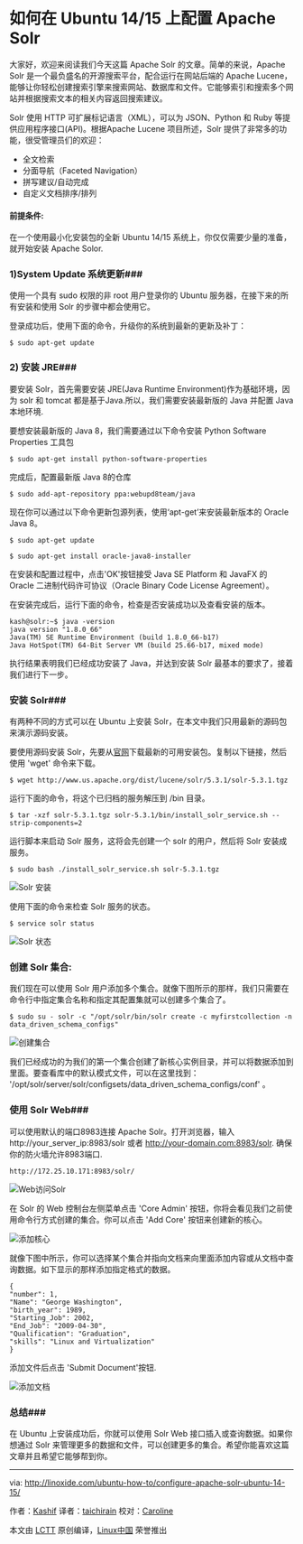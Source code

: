 如何在 Ubuntu 14/15 上配置 Apache Solr
================================================================================

大家好，欢迎来阅读我们今天这篇 Apache Solr 的文章。简单的来说，Apache Solr 是一个最负盛名的开源搜索平台，配合运行在网站后端的 Apache Lucene，能够让你轻松创建搜索引擎来搜索网站、数据库和文件。它能够索引和搜索多个网站并根据搜索文本的相关内容返回搜索建议。

Solr 使用 HTTP 可扩展标记语言（XML），可以为 JSON、Python 和 Ruby 等提供应用程序接口(API)。根据Apache Lucene 项目所述，Solr 提供了非常多的功能，很受管理员们的欢迎：

- 全文检索
- 分面导航（Faceted Navigation）
- 拼写建议/自动完成
- 自定义文档排序/排列

#### 前提条件: ####

在一个使用最小化安装包的全新 Ubuntu 14/15 系统上，你仅仅需要少量的准备，就开始安装 Apache Solor.

### 1)System Update 系统更新###

使用一个具有 sudo 权限的非 root 用户登录你的 Ubuntu 服务器，在接下来的所有安装和使用 Solr 的步骤中都会使用它。

登录成功后，使用下面的命令，升级你的系统到最新的更新及补丁：

    $ sudo apt-get update

### 2) 安装 JRE###

要安装 Solr，首先需要安装 JRE(Java Runtime Environment)作为基础环境，因为 solr 和 tomcat 都是基于Java.所以，我们需要安装最新版的 Java 并配置 Java 本地环境.

要想安装最新版的 Java 8，我们需要通过以下命令安装 Python Software Properties 工具包

    $ sudo apt-get install python-software-properties

完成后，配置最新版 Java 8的仓库

    $ sudo add-apt-repository ppa:webupd8team/java

现在你可以通过以下命令更新包源列表，使用‘apt-get’来安装最新版本的 Oracle Java 8。

    $ sudo apt-get update

    $ sudo apt-get install oracle-java8-installer

在安装和配置过程中，点击'OK'按钮接受 Java SE Platform 和 JavaFX 的 Oracle 二进制代码许可协议（Oracle Binary Code License Agreement）。

在安装完成后，运行下面的命令，检查是否安装成功以及查看安装的版本。

    kash@solr:~$ java -version
    java version "1.8.0_66"
    Java(TM) SE Runtime Environment (build 1.8.0_66-b17)
    Java HotSpot(TM) 64-Bit Server VM (build 25.66-b17, mixed mode)

执行结果表明我们已经成功安装了 Java，并达到安装 Solr 最基本的要求了，接着我们进行下一步。

### 安装 Solr###

有两种不同的方式可以在 Ubuntu 上安装 Solr，在本文中我们只用最新的源码包来演示源码安装。

要使用源码安装 Solr，先要从[官网][1]下载最新的可用安装包。复制以下链接，然后使用 'wget' 命令来下载。

    $ wget http://www.us.apache.org/dist/lucene/solr/5.3.1/solr-5.3.1.tgz

运行下面的命令，将这个已归档的服务解压到 /bin 目录。

    $ tar -xzf solr-5.3.1.tgz solr-5.3.1/bin/install_solr_service.sh --strip-components=2

运行脚本来启动 Solr 服务，这将会先创建一个 solr 的用户，然后将 Solr 安装成服务。

    $ sudo bash ./install_solr_service.sh solr-5.3.1.tgz

![Solr 安装](http://blog.linoxide.com/wp-content/uploads/2015/11/12.png)

使用下面的命令来检查 Solr 服务的状态。

    $ service solr status

![Solr 状态](http://blog.linoxide.com/wp-content/uploads/2015/11/22.png)

### 创建 Solr 集合: ###

我们现在可以使用 Solr 用户添加多个集合。就像下图所示的那样，我们只需要在命令行中指定集合名称和指定其配置集就可以创建多个集合了。

    $ sudo su - solr -c "/opt/solr/bin/solr create -c myfirstcollection -n data_driven_schema_configs"

![创建集合](http://blog.linoxide.com/wp-content/uploads/2015/11/32.png)

我们已经成功的为我们的第一个集合创建了新核心实例目录，并可以将数据添加到里面。要查看库中的默认模式文件，可以在这里找到： '/opt/solr/server/solr/configsets/data_driven_schema_configs/conf' 。

### 使用 Solr Web###

可以使用默认的端口8983连接 Apache Solr。打开浏览器，输入 http://your\_server\_ip:8983/solr 或者 http://your-domain.com:8983/solr. 确保你的防火墙允许8983端口.

    http://172.25.10.171:8983/solr/

![Web访问Solr](http://blog.linoxide.com/wp-content/uploads/2015/11/42.png)

在 Solr 的 Web 控制台左侧菜单点击 'Core Admin' 按钮，你将会看见我们之前使用命令行方式创建的集合。你可以点击 'Add Core' 按钮来创建新的核心。

![添加核心](http://blog.linoxide.com/wp-content/uploads/2015/11/52.png)

就像下图中所示，你可以选择某个集合并指向文档来向里面添加内容或从文档中查询数据。如下显示的那样添加指定格式的数据。

    {
    "number": 1,
    "Name": "George Washington",
    "birth_year": 1989,
    "Starting_Job": 2002,
    "End_Job": "2009-04-30",
    "Qualification": "Graduation",
    "skills": "Linux and Virtualization"
    }

添加文件后点击 'Submit Document'按钮.

![添加文档](http://blog.linoxide.com/wp-content/uploads/2015/11/62.png)

### 总结###

在 Ubuntu 上安装成功后，你就可以使用 Solr Web 接口插入或查询数据。如果你想通过 Solr 来管理更多的数据和文件，可以创建更多的集合。希望你能喜欢这篇文章并且希望它能够帮到你。

--------------------------------------------------------------------------------

via: http://linoxide.com/ubuntu-how-to/configure-apache-solr-ubuntu-14-15/

作者：[Kashif][a]
译者：[taichirain](https://github.com/taichirain)
校对：[Caroline](https://github.com/carolinewuyan)

本文由 [LCTT](https://github.com/LCTT/TranslateProject) 原创编译，[Linux中国](https://linux.cn/) 荣誉推出

[a]:http://linoxide.com/author/kashifs/
[1]:http://lucene.apache.org/solr/
